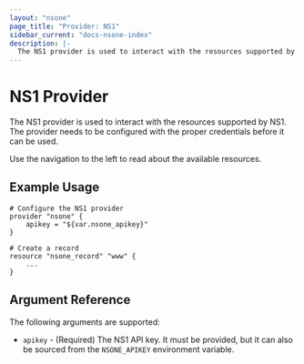 ```yaml
---
layout: "nsone"
page_title: "Provider: NS1"
sidebar_current: "docs-nsone-index"
description: |-
  The NS1 provider is used to interact with the resources supported by NS1. The provider needs to be configured with the proper credentials before it can be used.
---
```


# NS1 Provider

The NS1 provider is used to interact with the
resources supported by NS1. The provider needs to be configured
with the proper credentials before it can be used.

Use the navigation to the left to read about the available resources.

## Example Usage

```
# Configure the NS1 provider
provider "nsone" {
    apikey = "${var.nsone_apikey}"
}

# Create a record
resource "nsone_record" "www" {
    ...
}
```

## Argument Reference

The following arguments are supported:

* `apikey` - (Required) The NS1 API key. It must be provided, but it can also be sourced from the `NSONE_APIKEY` environment variable.
